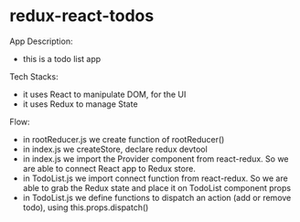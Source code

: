 # redux-react-todos

App Description:
- this is a todo list app

Tech Stacks:
- it uses React to manipulate DOM, for the UI
- it uses Redux to manage State

Flow:
- in rootReducer.js we create function of rootReducer()
- in index.js we createStore, declare redux devtool
- in index.js we import the Provider component from react-redux. So we are able to connect React app to Redux store.
- in TodoList.js we import connect function from react-redux. So we are able to grab the Redux state and place it on TodoList component props 
- in TodoList.js we define functions to dispatch an action (add or remove todo), using this.props.dispatch()